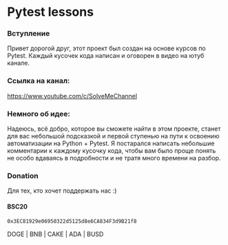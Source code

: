 # Pytest lessons


### Вступление
Привет дорогой друг, этот проект был создан на основе курсов по Pytest. 
Каждый кусочек кода написан и оговорен в видео на ютуб канале.

### Ссылка на канал:
https://www.youtube.com/c/SolveMeChannel

### Немного об идее:
Надеюсь, всё добро, которое вы сможете найти в этом проекте, станет для вас
небольшой подсказкой и первой ступенью на пути к освоению автоматизации на Python + Pytest.
Я постарался написать небольшие комментарии к каждому кусочку кода, чтобы вам было проще понять 
не особо вдаваясь в подробности и не тратя много времени на разбор.

### Donation
Для тех, кто хочет поддержать нас :) 

#### BSC20
``0x3EC81929e06950322d5125d8e6CA834F3d9B21f8``

DOGE | BNB | CAKE | ADA | BUSD